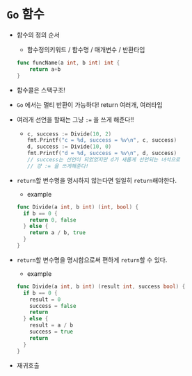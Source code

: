# `Go` 함수

- 함수의 정의 순서

  - 함수정의키워드 / 함수명 / 매개변수 / 반환타입

  ```go
  func funcName(a int, b int) int {
      return a+b
  }
  ```

- 함수콜은 스택구조!
- `Go` 에서는 멀티 반환이 가능하다! return 여러개, 여러타입
- 여러개 선언을 할때는 그냥 `:=` 을 쓰게 해준다!!
  - ```go
    c, success := Divide(10, 2)
    fmt.Printf("c = %d, success = %v\n", c, success)
    d, success := Divide(10, 0)
    fmt.Printf("d = %d, success = %v\n", d, success)
    // success는 선언이 되었었지만 d가 새롭게 선언되는 녀석으로
    // 걍 := 을 쓰게해준다!
    ```
- `return`할 변수명을 명시하지 않는다면 일일히 `return`해야한다.
  - example
  ```go
  func Divide(a int, b int) (int, bool) {
    if b == 0 {
  	  return 0, false
    } else {
  	  return a / b, true
    }
  }
  ```
- `return`할 변수명을 명시함으로써 편하게 `return`할 수 있다.
  - example
  ```go
  func Divide(a int, b int) (result int, success bool) {
    if b == 0 {
  	  result = 0
  	  success = false
  	  return
    } else {
  	  result = a / b
  	  success = true
  	  return
    }
  }
  ```
- 재귀호출
